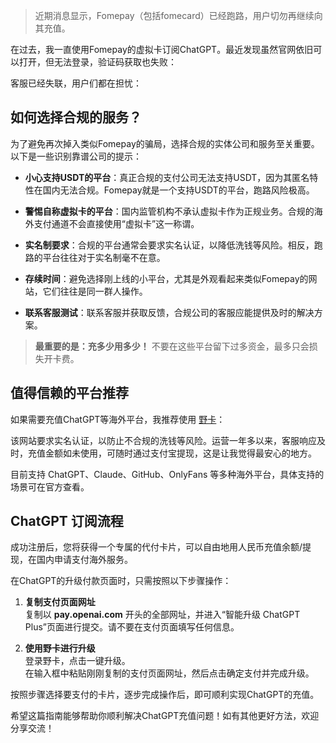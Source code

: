 > 近期消息显示，Fomepay（包括fomecard）已经跑路，用户切勿再继续向其充值。

在过去，我一直使用Fomepay的虚拟卡订阅ChatGPT。最近发现虽然官网依旧可以打开，但无法登录，验证码获取也失败：

客服已经失联，用户们都在担忧：

## 如何选择合规的服务？

为了避免再次掉入类似Fomepay的骗局，选择合规的实体公司和服务至关重要。以下是一些识别靠谱公司的提示：

- **小心支持USDT的平台**：真正合规的支付公司无法支持USDT，因为其匿名特性在国内无法合规。Fomepay就是一个支持USDT的平台，跑路风险极高。

- **警惕自称虚拟卡的平台**：国内监管机构不承认虚拟卡作为正规业务。合规的海外支付通道不会直接使用“虚拟卡”这一称谓。

- **实名制要求**：合规的平台通常会要求实名认证，以降低洗钱等风险。相反，跑路的平台往往对于实名制毫不在意。

- **存续时间**：避免选择刚上线的小平台，尤其是外观看起来类似Fomepay的网站，它们往往是同一群人操作。

- **联系客服测试**：联系客服并获取反馈，合规公司的客服应能提供及时的解决方案。

> **最重要的是：充多少用多少！** 不要在这些平台留下过多资金，最多只会损失开卡费。

## 值得信赖的平台推荐

如果需要充值ChatGPT等海外平台，我推荐使用 [野卡](https://bit.ly/bewildcard)：

该网站要求实名认证，以防止不合规的洗钱等风险。运营一年多以来，客服响应及时，充值金额如未使用，可随时通过支付宝提现，这是让我觉得最安心的地方。

目前支持 ChatGPT、Claude、GitHub、OnlyFans 等多种海外平台，具体支持的场景可在官方查看。

## ChatGPT 订阅流程

成功注册后，您将获得一个专属的代付卡片，可以自由地用人民币充值余额/提现，在国内申请支付海外服务。

在ChatGPT的升级付款页面时，只需按照以下步骤操作：

1. **复制支付页面网址**  
   复制以 **pay.openai.com** 开头的全部网址，并进入“智能升级 ChatGPT Plus”页面进行提交。请不要在支付页面填写任何信息。

2. **使用野卡进行升级**  
   登录野卡，点击一键升级。  
   在输入框中粘贴刚刚复制的支付页面网址，然后点击确定支付并完成升级。

按照步骤选择要支付的卡片，逐步完成操作后，即可顺利实现ChatGPT的充值。

希望这篇指南能够帮助你顺利解决ChatGPT充值问题！如有其他更好方法，欢迎分享交流！